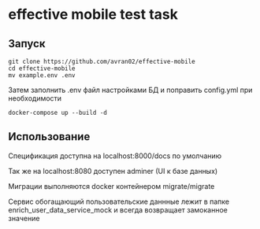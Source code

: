 # effective mobile test task

## Запуск
```
git clone https://github.com/avran02/effective-mobile
cd effective-mobile
mv example.env .env
```
Затем заполнить .env файл настройками БД и поправить config.yml при необходимости
```
docker-compose up --build -d
```

## Использование

Спецификация доступна на localhost:8000/docs по умолчанию

Так же на localhost:8080 доступен adminer (UI к базе данных)

Миграции выполняются docker контейнером migrate/migrate

Сервис обогащающий пользовательские даннные лежит в папке enrich_user_data_service_mock и всегда возвращает замоканное значение